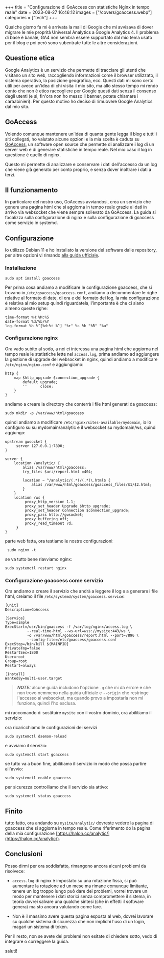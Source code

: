 +++
title = "Configurazione di GoAccess con statistiche Nginx in tempo reale"
date = 2023-08-27 16:46:12
images = ["/covers/goaccess.webp"]
categories = ["tech"]
+++

Qualche giorno fa mi è arrivata la mail di Google che mi avvisava di dover migrare le mie proprità Universal Analytics a Google Analytics 4.
Il problema di base è banale, GA4 non sembra essere supportato dal mio tema usato per il blog e poi però sono subentrate tutte le altre considerazioni.

## Questione etica

Google Analytics è un servizio che permette di tracciare gli utenti che visitano un sito web, raccogliendo informazioni come il browser utilizzato, il sistema operativo, la posizione geografica, ecc. Questi dati mi sono certo utili per avece un'idea di chi visita il mio sito, ma allo stesso tempo mi rendo conto che non è etico raccogliere per Google questi dati senza il consenso degli utenti (e si, fin'ora non ho messo il banner, potete chiamare i caraabinieri). Per questo motivo ho deciso di rimuovere Google Analytics dal mio sito.

## GoAccess

Volendo comunque mantenere un'idea di quanta gente legga il blog e tutti i siti collegati, ho valutato alcune opzioni e la mia scelta è caduta su [GoAccess](https://goaccess.io/), un software open source che permette di analizzare i log di un server web e di generare statistiche in tempo reale. Nel mio caso il log in questione è quello di nginx.

Questo mi permette di analizzare e conservare i dati dell'accesso da un log che viene già generato per conto proprio, e senza dover inoltrare i dati a terzi.

## Il funzionamento

In particolare del nostro uso, GoAccess avviandosi, crea un servizio che genera una pagina html che si aggiorna in tempo reale grazie ai dati in arrivo via websocket che viene sempre sollevato da GoAccess. La guida si focalizza sulla configurazione di nginx e sulla configurazione di goaccess come servizio in systemd.

## Configurazione

Io utilizzo Debian 11 e ho installato la versione del software dalle repository, per altre opzioni vi rimando [alla guida ufficiale](https://goaccess.io/download#distro).

### Installazione

```shell
sudo apt install goaccess
```

Per prima cosa andiamo a modificare le configurazione goaccess, che si trovano in `/etc/goaccess/goaccess.conf`, andiamo a decommentare le righe relative
al formato di date, di ora e del formato dei log, la mia configurazione è relativa al mio setup quindi riguardatela, l'importante è che ci siano almeno
queste righe:

```shell
time-format %H:%M:%S
date-format %d/%b/%Y
log-format %h %^[%d:%t %^] "%r" %s %b "%R" "%u"
```

### Configurazione nginx

Ora vado subito al sodo, a noi ci interessa una pagina html che aggiorna nel tempo reale le statistiche lette nel `access.log`,
prima andiamo ad aggiungere la gestione di upgrade del websocket in nginx, quindi andiamo a modificare `/etc/nginx/nginx.conf` e aggiungiamo:

```shell
http {
    map $http_upgrade $connection_upgrade {
        default upgrade;
        ''      close;
    }
}
```
andiamo a creare la directory che conterrà i file html generati da goaccess:

```shell
sudo mkdir -p /var/www/html/goaccess
```

quindi andiamo a modificare `/etc/nginx/sites-available/mydomain`, io lo configuro su su mydomain/analytic e il websocket su mydomain/ws, quindi aggiungo:

```shell
upstream gwsocket {
     server 127.0.0.1:7890;
}

server {
    location /analytic/ {
        alias /var/www/html/goaccess;
        try_files $uri/report.html =404;

        location ~ ^/analytic/(.*)/(.*)\.html$ {
            alias /var/www/html/goaccess/goaccess_files/$1/$2.html;
        }
    }
    location /ws {
         proxy_http_version 1.1;
         proxy_set_header Upgrade $http_upgrade;
         proxy_set_header Connection $connection_upgrade;
         proxy_pass http://gwsocket;
         proxy_buffering off;
         proxy_read_timeout 7d;
     }
}
```
parte web fatta, ora testiamo le nostre configurazioni:

```shell
 sudo nginx -t
```

se va tutto bene riavviamo nginx:

```shell
sudo systemctl restart nginx
```

### Configurazione goaccess come servizio

Ora andiamo a creare il servizio che andrà a leggere il log e a generare i file html, creiamo il file `/etc/systemd/system/goaccess.service`:

```shell
[Unit]
Description=GoAccess

[Service]
Type=simple
ExecStart=/usr/bin/goaccess -f /var/log/nginx/access.log \
          --real-time-html --ws-url=wss://mysite:443/ws \
          -o /var/www/html/goaccess/report.html --port=7890 \
          --config-file=/etc/goaccess/goaccess.conf 
ExecStop=/bin/kill ${MAINPID}
PrivateTmp=false
RestartSec=1800
User=root
Group=root
Restart=always

[Install]
WantedBy=multi-user.target
```
> **_NOTE:_**  alcune guida includono l'opzione `-g` che mi da errore e che non trovo nemmeno nella guida ufficiale e
> `--origin` che restringe l'accesso al websocket, ma quando provo a impostarla non mi funziona, quindi l'ho esclusa.



mi raccomando di sostituire `mysite` con il vostro dominio, ora abilitiamo il servizio:

ora ricaricchiamo le configurazioni dei servizi
    
```shell
sudo systemctl daemon-reload
```

e avviamo il servizio:

```shell
sudo systemctl start goaccess
```

se tutto va a buon fine, abilitiamo il servizio in modo che possa partire all'avvio:

```shell
sudo systemctl enable goaccess
```

per sicurezza controlliamo che il servizio sia attivo:

```shell
sudo systemctl status goaccess
```

## Finito

tutto fatto, ora andando su `mysite/analytic/` dovreste vedere la pagina di goaccess che si aggiorna in tempo reale.
Come riferimento do la pagina della mia configurazione [https://halon.cc/analytic/](https://halon.cc/analytic/).

## Conclusioni

Posso dirmi per ora soddisfatto, rimangono ancora alcuni problemi da risolvece:

- `access.log` di nginx è impostato su una rotazione fissa, si può aumentare la rotazione ad un mese ma rimane comunque limitante, tenere un log troppo lungo può dare dei problemi, vorrei trovare un modo per mantenere i dati storici senza compromettere il sistema, in teoria dovrei salvare una qualche sintesi (che in effetti il software genera) ma sto ancora valutando come fare.

- Non è il massimo avere questa pagina esposta al web, dovrei lavorare su qualche sistema di sicurezza che non implichi l'uso di un login, magari un sistema di token.

Per il resto, non se avete dei problemi non esitate di chiedere sotto, vedo di integrare o correggere la guida.

saluti!
